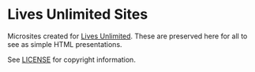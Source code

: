 # Lives Unlimited Sites

Microsites created for [Lives Unlimited](http://www.livesunlimited.org.uk). These are preserved here for all to see as simple HTML presentations.

See [LICENSE](LICENSE) for copyright information.
